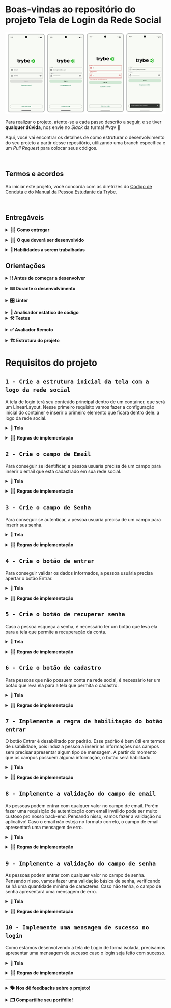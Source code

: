 # Boas-vindas ao repositório do projeto Tela de Login da Rede Social

<p align="center">
  <a href="https://www.figma.com/file/7aGNlYuGlPZ8mRe8ziPEq2/%5BAndroid%5D%5BSe%C3%A7%C3%A3o-2%5D-Tela-de-Login?type=design&node-id=11-1833&mode=design"><img src="./assets/projeto-login-social.png"/></a>
</p>

Para realizar o projeto, atente-se a cada passo descrito a seguir, e se tiver **qualquer dúvida**, nos envie no _Slack_ da turma! #vqv 🚀

Aqui, você vai encontrar os detalhes de como estruturar o desenvolvimento do seu projeto a partir desse repositório, utilizando uma branch específica e um _Pull Request_ para colocar seus códigos.

<br />

## Termos e acordos

Ao iniciar este projeto, você concorda com as diretrizes do [Código de Conduta e do Manual da Pessoa Estudante da Trybe](https://app.betrybe.com/learn/student-manual/codigo-de-conduta-da-pessoa-estudante).

<br />

## Entregáveis

<details><summary><strong>🤷🏽‍ Como entregar</strong></summary><br />

Para entregar o seu projeto, você deverá criar um _Pull Request_ neste repositório.

Lembre-se que você pode consultar nosso conteúdo sobre [Git & GitHub](https://app.betrybe.com/learn/course/5e938f69-6e32-43b3-9685-c936530fd326/module/f04cdb21-382e-4588-8950-3b1a29afd2dd/section/876a615b-f578-4d65-a820-de9f3e5e57db/lesson/be8632bf-7bb7-4c01-a5d9-7aadac3a58f0) sempre que precisar!
<br /></details>

<details><summary><strong>🧑‍💻 O que deverá ser desenvolvido</strong></summary><br />

Você será responsável por desenvolver a tela de login de uma rede social. Essa tela de login contém apenas o layout e as validações de interface, não se conectando nesse momento com nenhuma API.

<br /></details>

<details><summary><strong>📝 Habilidades a serem trabalhadas </strong></summary><br />

Neste projeto, verificaremos se você é capaz de:

- Utilizar Kotlin para manipular os elementos visuais do Android;
- Utilizar Kotlin para desenvolver regras de negócio da interface;
- Construir layout via XML;
- Posicionar os elementos visuais com ViewGroup;

<br /></details>



## Orientações

<details><summary><strong>‼ Antes de começar a desenvolver</strong></summary><br /> 

#### 1. Clone o repositório

- Use o comando: `git clone git@github.com:tryber/android-001-projeto-login-social.git`

- Entre na pasta do repositório que você acabou de clonar:

    - `cd android-001-projeto-login-social`

#### 2. Instale as dependências

- Entre no arquivo `build.gradle` localizado dentro do diretório **app**

- Clique no botão `Sync Now` caso ele exista; se a opção não estiver disponível, significa que a sincronização automática já foi realizada ao abrir o Android Studio.

#### 3. Crie uma branch a partir da branch `main`

- Verifique que você está na branch `main`. Use o comando `git branch` para isso

- Se você não estiver, mude para a branch `main`. Use `git checkout main`

- Agora, crie uma branch à qual você vai submeter os `commits` do seu projeto.

    - Você deve criar uma branch no formato `{seu-nome-e-sobrenome}-{nome-do-projeto}`. Exemplo: `joaozinho-projeto-login-social`

    - Exemplo: `git checkout -b joaozinho-projeto-login-social`

#### 4. Adicione as mudanças ao _stage_ do Git e faça um `commit`

- Verifique que as mudanças ainda não estão no _stage_. O comando `git status` irá mostrar essa informação para você, mostrando os arquivos em vermelho

- Adicione o novo arquivo ao _stage_ do Git. Use `git add .` para adicionar **todos** os arquivos ao _stage_ ou `git add nome-do-arquivo` para adicionar um arquivo específico

- Verifique com o comando `git status` que os arquivos adicionados ao _stage_ agora estão verde

- Faça o `commit` inicial com o comando `git commit -m "Iniciando o projeto"`

- Verifique com `git status` que você não possui mais alterações para serem commitadas. A mensagem _nothing to commit_ ou similar deve aparecer

- Adicione a sua branch com o novo `commit` ao repositório remoto com o comando `git push`. Exemplo: `git push -u origin gabriel-oliva-projeto-login-social`

#### 5. Crie um novo `Pull Request` _(PR)_

- Vá até a página de _Pull Requests_ do [repositório no GitHub](https://github.com/tryber/android-001-projeto-login-social/pulls)

- Clique no botão verde _"New pull request"_

- Clique na caixa de seleção _"Compare"_ e escolha a sua branch **com atenção**

- Coloque um título para o seu _Pull Request_

- Exemplo: _"[Gabriel Oliva] Projeto Login Social"_

- Clique no botão verde _"Create pull request"_

- Adicione uma descrição para o _Pull Request_, um título nítido que o identifique, e clique no botão verde _"Create pull request"_

- Volte até a [página de _Pull Requests_ do repositório](https://github.com/tryber/android-001-projeto-login-social/pulls) e confira se o seu _Pull Request_ está criado

<br /></details>

<details><summary><strong>⌨️ Durante o desenvolvimento</strong></summary><br />

Faça `commits` das alterações que você fizer no código regularmente, pois assim você garante visibilidade para o time da Trybe e treina essa prática para o mercado de trabalho. 😀

- Lembre-se de sempre após um (ou alguns) `commits` atualizar o repositório remoto

- Os comandos que você utilizará com mais frequência são:

    - `git status` _(para verificar o que está em vermelho - fora do stage - e o que está em verde - no stage)_;
    - `git add` _(para adicionar arquivos ao stage do Git)_;
    - `git commit` _(para criar um commit com os arquivos que estão no stage do Git)_;
    - `git push -u origin nome-da-branch` _(para enviar o commit para o repositório remoto na primeira vez que fizer o `push` de uma nova branch)_;
    - `git push` _(para enviar o commit para o repositório remoto após o passo anterior)_.

<br /></details>

<details><summary><strong>🎛 Linter</strong></summary><br />

Usaremos o [Ktlint](https://pinterest.github.io/ktlint/) para fazer o lint do seu código.

Este projeto já vem com as dependências relacionadas ao _linter_ configuradas no arquivo `build.gradle`, lembre-se de instalá-las.

Para poder rodar o `Ktlint` de forma local, rode o comando de acordo com o sistema operacional:

Mac ou Linux:
```bash
./gradlew ktlintCheck
```

Windows:
```bash
gradlew ktlintCheck
```

Se a análise do `Ktlint` encontrar problemas no seu código, tais problemas serão mostrados no seu terminal.

<br /></details>

<details><summary><strong>👀 Analisador estático de código</strong></summary><br />

Usaremos o [Detekt](https://detekt.dev/) para fazer a análise estática do seu código.

Este projeto já vem com as dependências relacionadas ao _linter_ configuradas no arquivo `build.gradle`, lembre-se de instalá-las.

Para poder rodar o `Detekt` de forma local, rode o comando de acordo com o sistema operacional:

Mac ou Linux:
```bash
./gradlew detekt
```

Windows:
```bash
gradlew detekt
```

Se a análise do `Ktlint` encontrar problemas no seu código, tais problemas serão mostrados no seu terminal.
</details>

<details>
<summary><strong>🛠 Testes</strong></summary><br />

Todos os requisitos do projeto serão testados automaticamente por meio do `Espresso`, uma ferramenta que testa interfaces. Você pode rodar o teste instrumentado no Android Studio ou via linha de comando.

#### Android Studio

Abra a aba `Run` e selecione o arquivo de teste, conforme exemplo abaixo:

![](./assets/test-android-studio.png)

#### Linha de comando

- Abra o emulador

- Execute o comando
  - Mac ou Linux: `./gradlew connectedAndroidTest`
  - Windows: `gradlew connectedAndroidTest`

#### Avaliação

Os requisitos do seu projeto são avaliados automaticamente. Para verificar se a sua avaliação foi computada com sucesso, você pode verificar os **detalhes da execução do avaliador**:

- Na página do seu _Pull Request_, acima do "botão de merge", procure por `Evaluator job` e clique no link `Details`;

- Na página que se abrirá, procure pela linha `Evaluator step` e clique nela;

- Caso tenha dúvidas, peça ajuda no _Slack_.

⚠️ **O avaliador automático não necessariamente avalia seu projeto na ordem em que os requisitos aparecem no README. Isso acontece para deixar o processo de avaliação mais rápido. Então, não se assuste se isso acontecer, ok?**

O não cumprimento de um requisito, total ou parcialmente, impactará em sua avaliação.
<br /></details>

<details><summary><strong>✅ Avaliador Remoto</strong></summary> <br />

Para o avaliador remoto, estamos utilizando um dispositivo virtual com as seguintes configurações:

- API level: 29
- Display: 320x640
- DPI: 160x160
- Disable animations: true
- Disable spellchecker: false
- Disable Linux hardware acceleration: false
- Enable hardware keyboard: false

O projeto foi configurado para ser executado com versões específicas. Pode ocorrer que, ao baixar o projeto, o Android Studio sugira a atualização com a seguinte pergunta:

![](./assets/aviso_update.png)

⚠️ Não atualize o projeto, pois pode não ser compatível com o avaliador remoto. ⚠️

<br /></details>

<details>
<summary><strong>🏗 Estrutura do projeto</strong></summary> <br />

O seu Pull Request deverá conter, obrigatoriamente, os arquivos `MainActivity.kt` e `activity_main.xml`.

As imagens pedidas no projeto estão dentro da pasta _/res_.

⚠️ É importante que seus arquivos tenham exatamente estes nomes!

Caso sinta a necessidade de adicionar outros arquivos além destes, sinta-se à vontade.

<br /></details>

# Requisitos do projeto

## `1 - Crie a estrutura inicial da tela com a logo da rede social`

A tela de login terá seu conteúdo principal dentro de um container, que será um LinearLayout. Nesse primeiro requisito vamos fazer a configuração inicial do container e inserir o primeiro elemento que ficará dentro dele: a logo da rede social.

<details><summary><strong>️📱 Tela</strong></summary><br />

|                                                               ![Requisito 1](./assets/req1.jpg)                                                                |
|:-------------------------------------------------------------------------------------------------------------------------------------------------------:|
| [Figma](https://www.figma.com/file/7aGNlYuGlPZ8mRe8ziPEq2/%5BAndroid%5D%5BSe%C3%A7%C3%A3o-2%5D-Tela-de-Login?type=design&node-id=54995-263&mode=design) |

<br /></details>

<details><summary><strong>👩‍💻 Regras de implementação</strong></summary>

### Onde desenvolver

- O arquivo que você implementará o layout deve se chamar `activity_main.xml` e deve estar dentro do diretório `src/res/layout`;

### Estrutura da tela

```
App
└── ConstraintLayout
    └── LinearLayout
        └── Imagem da logo
```

### Regras de negócio

#### ConstraintLayout

- **Configuração**
    - Deve ser o elemento raíz da tela
    - Deve ter o id `main`
- **Layout**
    - Largura e altura devem ser a mesma do elemento pai

#### LinearLayout

- **Configuração**
    - Deve ser elemento filho do ConstraintLayout
    - Deve ter o id `linear_container`
    - Orientação deve ser `vertical`
- **Layout**
    - Largura deve ser a mesma do elemento pai
    - Altura deve envolver o conteúdo
    - A margem esquerda e direita deve ser de `16dp`
- **Constraints**:
    - A constraint `top` deve ser ancorada no `top` do elemento pai
    - A constraint `bottom` deve ser ancorada no `bottom` do elemento pai
    - A constraint `right` deve ser ancorada no `right` do elemento pai
    - A constraint `left` deve ser ancorada no `left` do elemento pai

#### Imagem da logo

- **Configuração**
  - O elemento deve ser uma [ImageView](https://developer.android.com/reference/android/widget/ImageView)
  - Deve ser elemento filho do LinearLayout
  - Deve ter o id `logo`
  - A imagem da logo deve ser a que se encontra na página `Requisito 1` do [figma](https://www.figma.com/file/7aGNlYuGlPZ8mRe8ziPEq2/%5BAndroid%5D%5BSe%C3%A7%C3%A3o-2%5D-Tela-de-Login?type=design&node-id=54995-263&mode=design)
- **Layout**
  - Largura e altura devem envolver o conteúdo
  - A margem de baixo deve ter `50dp`
  - A imagem deve ser centralizada horizontalmente

### O que será testado

- O elemento ConstraintLayout existe
- O elemento LinearLayout existe e é filho do elemento ConstraintLayout
- O elemento ImageView existe e é filho do elemento LinearLayout
- O elemento ImageView possui imagem

<br/></details>

## `2 - Crie o campo de Email`

Para conseguir se identificar, a pessoa usuária precisa de um campo para inserir o email que está cadastrado em sua rede social.

<details><summary><strong>️📱 Tela</strong></summary><br />

|                                                            ![Requisito 2](./assets/req2.jpg)                                                            |
|:-------------------------------------------------------------------------------------------------------------------------------------------------------:|
| [Figma](https://www.figma.com/file/7aGNlYuGlPZ8mRe8ziPEq2/%5BAndroid%5D%5BSe%C3%A7%C3%A3o-2%5D-Tela-de-Login?type=design&node-id=55007-321&mode=design) |

<br /></details>

<details><summary><strong>👩‍💻 Regras de implementação</strong></summary>

### Onde desenvolver

- O arquivo que você implementará o layout deve se chamar `activity_main.xml` e deve estar dentro do diretório `src/res/layout`;

### Estrutura da tela

```
App
└── ConstraintLayout
    └── LinearLayout
        └── Imagem da logo
        └── Campo de email
```

### Regras de negócio

#### Campo de email

- **Configuração**
  - O campo de email deve ser do [Material Design 3](https://m3.material.io/components/text-fields/overview)
  - O tipo do campo de email deve ser `outlined`
  - Deve ser elemento filho do LinearLayout
  - Deve ter o id `email_text_input_layout`
  - O campo de email deve vir `habilitado`
- **Layout**
  - Largura deve ser a mesma do elemento pai
  - Altura deve envolver o conteúdo
  - A margem de baixo deve ter `12dp`
- **Atributos**
  - A label do campo deve ser `Email`
  - O campo deve ter um ícone de início. A imagem desse ícone se encontra no [figma](https://www.figma.com/file/7aGNlYuGlPZ8mRe8ziPEq2/%5BAndroid%5D%5BSe%C3%A7%C3%A3o-2%5D-Tela-de-Login?type=design&node-id=55007-321&mode=design) 
  - O tipo de input do campo deve ser de `endereço de email`

### O que será testado

- O campo de email existe e é apresentado
- O campo de email é filho do elemento LinearLayout
- A campo de email possui o texto _"Email"_
- O campo de email está habilitado
- O campo de email está abaixo da imagem com a logo
- O tipo de input do campo é do tipo `textEmailAddress`
- O campo de email possui um ícone de início

<br/></details>

## `3 - Crie o campo de Senha`

Para conseguir se autenticar, a pessoa usuária precisa de um campo para inserir sua senha.

<details><summary><strong>️📱 Tela</strong></summary><br />

|                                                             ![Requisito 3](./assets/req3.jpg)                                                            |
|:--------------------------------------------------------------------------------------------------------------------------------------------------------:|
| [Figma](https://www.figma.com/file/7aGNlYuGlPZ8mRe8ziPEq2/%5BAndroid%5D%5BSe%C3%A7%C3%A3o-2%5D-Tela-de-Login?type=design&node-id=55013-2065&mode=design) |

<br /></details>

<details><summary><strong>👩‍💻 Regras de implementação</strong></summary>

### Onde desenvolver

- O arquivo que você implementará o layout deve se chamar `activity_main.xml` e deve estar dentro do diretório `src/res/layout`;

### Estrutura da tela

```
App
└── ConstraintLayout
    └── LinearLayout
        ├── Imagem de logo
        ├── Campo de email
        └── Campo de senha
```

### Regras de negócio

#### Campo de senha

- **Configuração**
  - O campo de senha deve ser do [Material Design 3](https://m3.material.io/components/text-fields/overview)
  - O tipo do campo de senha deve ser `outlined`
  - Deve ser elemento filho do LinearLayout
  - Deve ter o id `password_text_input_layout`
  - O campo de senha deve vir `habilitado`
- **Layout**
  - Largura deve ser a mesma do elemento pai
  - Altura deve envolver o conteúdo
  - A margem de baixo deve ter `12dp`
- **Atributos**
  - A label do campo deve ter ser `Senha`
  - O campo deve ter um ícone de início. A imagem desse ícone se encontra no [figma](https://www.figma.com/file/7aGNlYuGlPZ8mRe8ziPEq2/%5BAndroid%5D%5BSe%C3%A7%C3%A3o-2%5D-Tela-de-Login?type=design&node-id=55013-2065&mode=design)
  - O campo deve ter um ícone de final, que permite a visualização da senha ao ser tocado
  - O tipo de input do campo deve ser texto de senha

### O que será testado

- O campo de senha existe e é apresentado
- O campo de senha é filho do elemento LinearLayout
- A label do campo de senha possui o texto _"Senha"_
- O campo de senha está habilitado
- O campo de senha está abaixo do campo de email
- O input do campo é do tipo `textPassword`
- O campo de senha possui um ícone de início
- O campo de senha possui um ícone de final

<br/></details>

## `4 - Crie o botão de entrar`

Para conseguir validar os dados informados, a pessoa usuária precisa apertar o botão Entrar.

<details><summary><strong>️📱 Tela</strong></summary><br />

|                                                            ![Requisito 4](./assets/req4.jpg)                                                             |
|:--------------------------------------------------------------------------------------------------------------------------------------------------------:|
| [Figma](https://www.figma.com/file/7aGNlYuGlPZ8mRe8ziPEq2/%5BAndroid%5D%5BSe%C3%A7%C3%A3o-2%5D-Tela-de-Login?type=design&node-id=55014-2526&mode=design) |

<br /></details>

<details><summary><strong>👩‍💻 Regras de implementação</strong></summary>

### Onde desenvolver

- O arquivo que você implementará o layout deve se chamar `activity_main.xml` e deve estar dentro do diretório `src/res/layout`;

### Estrutura da tela

```
App
└── ConstraintLayout
    └── LinearLayout
        ├── Imagem de logo
        ├── Campo de email
        ├── Campo de senha
        └── Botão entrar
```

### Regras de negócio

#### Botão entrar

- **Configuração**
  - O botão deve ser do [Material Design 3](https://m3.material.io/components/buttons/overview)
  - O tipo do botão deve ser `filled`
  - Deve ser elemento filho do LinearLayout
  - Deve ter o id `login_button`
  - O botão deve vir `desabilitado`
- **Layout**
  - Largura deve ser a mesma do elemento pai
  - Altura deve envolver o conteúdo
  - A margem de baixo deve ter `12dp`
- **Atributos**
  - O texto da botão deve ser `Entrar`

### O que será testado

- O botão de entrar existe e é apresentado
- O botão de entrar é filho do elemento LinearLayout
- A botão possui o texto _"Entrar"_
- O botão está desabilitado
- O botão de entrar está abaixo da campo de email

<br/></details>

## `5 - Crie o botão de recuperar senha`

Caso a pessoa esqueça a senha, é necessário ter um botão que leva ela para a tela que permite a recuperação da conta.

<details><summary><strong>️📱 Tela</strong></summary><br />

|                                                            ![Requisito 5](./assets/req5.jpg)                                                             |
|:--------------------------------------------------------------------------------------------------------------------------------------------------------:|
| [Figma](https://www.figma.com/file/7aGNlYuGlPZ8mRe8ziPEq2/%5BAndroid%5D%5BSe%C3%A7%C3%A3o-2%5D-Tela-de-Login?type=design&node-id=55015-2588&mode=design) |

<br /></details>

<details><summary><strong>👩‍💻 Regras de implementação</strong></summary>

### Onde desenvolver

- O arquivo que você implementará o layout deve se chamar `activity_main.xml` e deve estar dentro do diretório `src/res/layout`;

### Estrutura da tela

```
App
└── ConstraintLayout
    └── LinearLayout
        ├── Imagem de logo
        ├── Campo de email
        ├── Campo de senha
        ├── Botão entrar
        └── Botão recuperar senha
```

### Regras de negócio

#### Botão recuperar senha

- **Configuração**
  - O botão deve ser do [Material Design 3](https://m3.material.io/components/buttons/overview)
  - O tipo do botão deve ser `text`
  - Deve ser elemento filho do LinearLayout
  - Deve ter o id `forgot_password_button`
  - O botão deve vir `habilitado`
- **Layout**
  - Largura deve ser a mesma do elemento pai
  - Altura deve envolver o conteúdo
- **Atributos**
  - O texto da botão deve ser `Esqueceu a senha?`

### O que será testado

- O botão de recuperar a senha existe e é apresentado
- O botão de recuperar a senha é filho do elemento LinearLayout
- A botão possui o texto _"Esqueceu a senha?"_
- O botão está habilitado
- O botão de entrar está abaixo do botão de entrar

<br/></details>

## `6 - Crie o botão de cadastro`

Para pessoas que não possuem conta na rede social, é necessário ter um botão que leva ela para a tela que permita o cadastro.

<details><summary><strong>️📱 Tela</strong></summary><br />

|                                                            ![Requisito 6](./assets/req6.jpg)                                                             |
|:--------------------------------------------------------------------------------------------------------------------------------------------------------:|
| [Figma](https://www.figma.com/file/7aGNlYuGlPZ8mRe8ziPEq2/%5BAndroid%5D%5BSe%C3%A7%C3%A3o-2%5D-Tela-de-Login?type=design&node-id=55016-2653&mode=design) |

<br /></details>

<details><summary><strong>👩‍💻 Regras de implementação</strong></summary>

### Onde desenvolver

- O arquivo que você implementará o layout deve se chamar `activity_main.xml` e deve estar dentro do diretório `src/res/layout`;

### Estrutura da tela

```
App
└── ConstraintLayout
    ├── LinearLayout
    │   ├── Imagem de logo
    │   ├── Campo de email
    │   ├── Campo de senha
    │   ├── Botão entrar
    │   └── Botão recuperar senha
    └── Botão cadastrar
```

### Regras de negócio

#### Botão cadastrar

- **Configuração**
  - O botão deve ser do [Material Design 3](https://m3.material.io/components/buttons/overview)
  - O tipo do botão deve ser `outlined`
  - Deve ser elemento filho do ConstraintLayout
  - Deve ter o id `sign_up_button`
  - O botão deve vir `habilitado`
- **Constraints**:
  - A constraint `bottom` deve ser ancorada no `bottom` do elemento pai
  - A constraint `right` deve ser ancorada no `right` do elemento pai
  - A constraint `left` deve ser ancorada no `left` do elemento pai
- **Layout**
  - Largura deve ser a mesma do elemento pai
  - O botão deve ter uma margem de 16dp para a parte esquerda, direita e em baixo
- **Atributos**
  - O texto da botão deve ser `Criar nova conta`

### O que será testado

- O botão de cadastrar existe e é apresentado
- O botão de cadastrar é filho do elemento ConstraintLayout
- A botão possui o texto _"Criar nova conta"_
- O botão está habilitado

<br/></details>

## `7 - Implemente a regra de habilitação do botão entrar`

O botão Entrar é desabilitado por padrão. Esse padrão é bem útil em termos de usabilidade, pois induz a pessoa a inserir as informações nos campos sem precisar apresentar algum tipo de mensagem. A partir do momento que os campos possuem alguma informação, o botão será habilitado.

<details><summary><strong>️📱 Tela</strong></summary><br />

|                                                            ![Requisito 7](./assets/req7.jpg)                                                             |
|:--------------------------------------------------------------------------------------------------------------------------------------------------------:|
| [Figma](https://www.figma.com/file/7aGNlYuGlPZ8mRe8ziPEq2/%5BAndroid%5D%5BSe%C3%A7%C3%A3o-2%5D-Tela-de-Login?type=design&node-id=55018-2721&mode=design) |

<br /></details>

<details><summary><strong>👩‍💻 Regras de implementação</strong></summary>

### Onde desenvolver

- Você deverá implementar as validações na Activity. O arquivo deve se chamar `MainActivity.kt` e deve estar dentro do pacote `com.betrybe.sociallogin`

### Regras de negócio

Para o botão ser habilitado, as seguintes regras devem ser seguidas:

1. O campo de email deve ter, no mínimo, 1 caracter
2. O campo de senha deve ter, no mínimo, 1 caracter

### O que será testado

- Ao inserir 1 caracter no campo de email e nenhum no campo de senha, o botão de entrar deve estar `desabilitado`
- Ao inserir 1 caracter no campo de senha e nenhum no campo email, o botão de entrar deve estar `desabilitado`
- Ao inserir 1 caracter no campo de email e 1 caracter no campo de senha, o botão de entrar deve estar `habilitado`

<br/></details>

## `8 - Implemente a validação do campo de email`

As pessoas podem entrar com qualquer valor no campo de email. Porém fazer uma requisição de autenticação com email inválido pode ser muito custoso pro nosso back-end. Pensando nisso, vamos fazer a validação no aplicativo! Caso o email não esteja no formato correto, o campo de email apresentará uma mensagem de erro.

<details><summary><strong>️📱 Tela</strong></summary><br />

|                                                            ![Requisito 8](./assets/req8.jpg)                                                             |
|:--------------------------------------------------------------------------------------------------------------------------------------------------------:|
| [Figma](https://www.figma.com/file/7aGNlYuGlPZ8mRe8ziPEq2/%5BAndroid%5D%5BSe%C3%A7%C3%A3o-2%5D-Tela-de-Login?type=design&node-id=55019-2896&mode=design) |

<br /></details>

<details><summary><strong>👩‍💻 Regras de implementação</strong></summary>

### Onde desenvolver

- Você deverá implementar as validações na Activity. O arquivo deve se chamar `MainActivity.kt` e deve estar dentro do pacote `com.betrybe.sociallogin`

### Regras de negócio

- A regra de validação de email obedecerá o formato: `{conjunto A}@{conjunto B}.{conjunto C}`, onde:
  - conjunto A: letras de A a Z, números de 0 a 9 e a pontuação `.`
  - conjunto B: letras de A a Z
  - conjunto A: letras de A a Z
- O momento para fazer a validação será após o clique no botão Entrar
- Caso o email seja inválido, o campo deve apresentar a mensagem de erro com o texto `Email inválido`

### O que será testado

- Ao inserir um email inválido no campo de email e algum caracter no campo de senha, o campo de email deverá mostrar a mensagem de erro _"Email inválido"_ 
- Ao inserir um email válido no campo de email e algum caracter no campo de senha, o campo de email não deverá mostrar a mensagem de erro

<br/></details>

## `9 - Implemente a validação do campo de senha`

As pessoas podem entrar com qualquer valor no campo de senha. Pensando nisso, vamos fazer uma validação básica de senha, verificando se há uma quantidade mínima de caracteres. Caso não tenha, o campo de senha apresentará uma mensagem de erro.

<details><summary><strong>️📱 Tela</strong></summary><br />

|                                                            ![Requisito 9](./assets/req9.jpg)                                                             |
|:--------------------------------------------------------------------------------------------------------------------------------------------------------:|
| [Figma](https://www.figma.com/file/7aGNlYuGlPZ8mRe8ziPEq2/%5BAndroid%5D%5BSe%C3%A7%C3%A3o-2%5D-Tela-de-Login?type=design&node-id=55019-3030&mode=design) |

<br /></details>

<details><summary><strong>👩‍💻 Regras de implementação</strong></summary>

### Onde desenvolver

- Você deverá implementar as validações na Activity. O arquivo deve se chamar `MainActivity.kt` e deve estar dentro do pacote `com.betrybe.sociallogin`

### Regras de negócio

- A senha deve ser `maior que` 4 caracteres
- O momento para fazer a validação será após o clique no botão Entrar
- Caso a senha não obedeça a regra, o campo deve apresentar a mensagem de erro com o texto `Senha deve ter mais de 4 caracteres`

### O que será testado

- Ao inserir um email válido e uma senha inválida, o campo de senha deverá mostrar a mensagem de erro _"Senha deve ter mais de 4 caracteres"_
- Ao inserir um email válido e uma senha válida, o campo de email não deverá mostrar a mensagem de erro

<br/></details>

## `10 - Implemente uma mensagem de sucesso no login`

Como estamos desenvolvendo a tela de Login de forma isolada, precisamos apresentar uma mensagem de sucesso caso o login seja feito com sucesso.

<details><summary><strong>️📱 Tela</strong></summary><br />

|                                                            ![Requisito 10](./assets/req10.jpg)                                                            |
|:--------------------------------------------------------------------------------------------------------------------------------------------------------:|
| [Figma](https://www.figma.com/file/7aGNlYuGlPZ8mRe8ziPEq2/%5BAndroid%5D%5BSe%C3%A7%C3%A3o-2%5D-Tela-de-Login?type=design&node-id=55023-3163&mode=design) |

<br /></details>

<details><summary><strong>👩‍💻 Regras de implementação</strong></summary>

### Onde desenvolver

- Você deverá implementar as validações na Activity. O arquivo deve se chamar `MainActivity.kt` e deve estar dentro do pacote `com.betrybe.sociallogin`

### Regras de negócio

- Ao pressionar o botão Entrar e o email e a senha estiverem corretos, uma [Snackbar](https://m3.material.io/components/snackbar/overview) será apresentada
- O texto da Snackbar deve ser "Login efetuado com sucesso"
- 

### O que será testado

- Ao inserir um email válido e uma senha válida, a mensagem _"Login efetuado com sucesso"_ é apresentada

<br/></details>

---

<details>
<summary><strong>🗣 Nos dê feedbacks sobre o projeto!</strong></summary><br />

Ao finalizar e submeter o projeto, não se esqueça de avaliar sua experiência preenchendo o formulário.
**Leva menos de 3 minutos!**

[Formulário de avaliação do projeto](https://be-trybe.typeform.com/to/ZTeR4IbH#cohort_hidden=CH1&template=betrybe/android-0x-projeto-login-social)

<br /></details>

<details>
<summary><strong>🗂 Compartilhe seu portfólio!</strong></summary><br />

Você sabia que o LinkedIn é a principal rede social profissional e compartilhar o seu aprendizado lá é muito importante para quem deseja construir uma carreira de sucesso? Compartilhe esse projeto no seu LinkedIn, marque o perfil da Trybe (@trybe) e mostre para a sua rede toda a sua evolução.

<br /></details>

<br />
